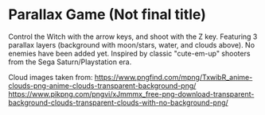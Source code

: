 # Parallax Game (Not final title)

Control the Witch with the arrow keys, and shoot with the Z key. Featuring 3 parallax layers (background with moon/stars, water, and clouds above). No enemies have been added yet. Inspired by classic "cute-em-up" shooters from the Sega Saturn/Playstation era.

Cloud images taken from:
https://www.pngfind.com/mpng/TxwibR_anime-clouds-png-anime-clouds-transparent-background-png/
https://www.pikpng.com/pngvi/xJmmmx_free-png-download-transparent-background-clouds-transparent-clouds-with-no-background-png/
